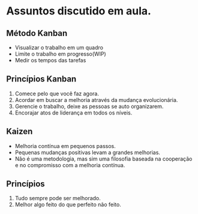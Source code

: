 # Assuntos discutido em aula.

## Método Kanban
- Visualizar o trabalho em um quadro
- Limite o trabalho em progresso(WIP)
- Medir os tempos das tarefas

## Princípios Kanban
1. Comece pelo que você faz agora.
2. Acordar em buscar a melhoria através da mudança evolucionária.
3. Gerencie o trabalho, deixe as pessoas se auto organizarem.
4. Encorajar atos de liderança em todos os níveis.

## Kaizen
- Melhoria contínua em pequenos passos.
- Pequenas mudanças positivas levam a grandes melhorias.
- Não é uma metodologia, mas sim uma filosofia baseada na cooperação e no compromisso com a melhoria contínua.

## Princípios
1. Tudo sempre pode ser melhorado.
2. Melhor algo feito do que perfeito não feito.
